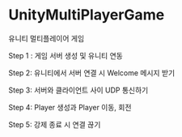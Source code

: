 # UnityMultiPlayerGame
유니티 멀티플레이어 게임

Step 1 :
게임 서버 생성 및 유니티 연동

Step 2:
유니티에서 서버 연결 시 Welcome 메시지 받기

Step 3:
서버와 클라이언트 사이 UDP 통신하기

Step 4:
Player 생성과 Player 이동, 회전 

Step 5:
강제 종료 시 연결 끊기